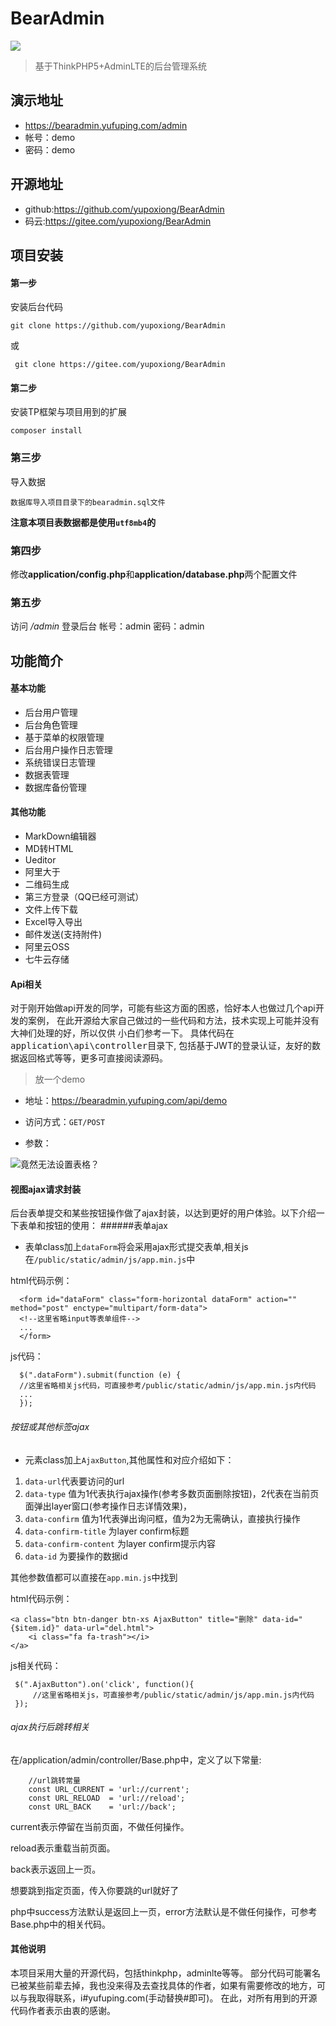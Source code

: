  # BearAdmin

[![](https://img.shields.io/badge/php->=7.1-blue.svg)](https://github.com/yupoxiong/region)


 > 基于ThinkPHP5+AdminLTE的后台管理系统
 ## 演示地址
 * <https://bearadmin.yufuping.com/admin>
 * 帐号：demo
 * 密码：demo

 ## 开源地址
 * github:<https://github.com/yupoxiong/BearAdmin>
 * 码云:<https://gitee.com/yupoxiong/BearAdmin>

 ## 项目安装
 #### 第一步
 安装后台代码
 ```
 git clone https://github.com/yupoxiong/BearAdmin
 ```
 或
```
 git clone https://gitee.com/yupoxiong/BearAdmin
```
 #### 第二步
 安装TP框架与项目用到的扩展
 ```
 composer install
 ```
 ### 第三步
 导入数据
 ```
 数据库导入项目目录下的bearadmin.sql文件
 ```
 **注意本项目表数据都是使用`utf8mb4`的**

 ### 第四步
 修改**application/config.php**和**application/database.php**两个配置文件

 ### 第五步
 访问 <em>/admin</em> 登录后台
 帐号：admin 密码：admin

 ## 功能简介

 #### 基本功能
 * 后台用户管理
 * 后台角色管理
 * 基于菜单的权限管理
 * 后台用户操作日志管理
 * 系统错误日志管理
 * 数据表管理
 * 数据库备份管理

 #### 其他功能
 * MarkDown编辑器
 * MD转HTML
 * Ueditor
 * 阿里大于
 * 二维码生成
 * 第三方登录（QQ已经可测试）
 * 文件上传下载
 * Excel导入导出
 * 邮件发送(支持附件)
 * 阿里云OSS
 * 七牛云存储

 #### Api相关
对于刚开始做api开发的同学，可能有些这方面的困惑，恰好本人也做过几个api开发的案例，
在此开源给大家自己做过的一些代码和方法，技术实现上可能并没有大神们处理的好，所以仅供
小白们参考一下。
具体代码在<kbd>application\api\controller</kbd>目录下,
包括基于JWT的登录认证，友好的数据返回格式等等，更多可直接阅读源码。

>放一个demo

 * 地址：<https://bearadmin.yufuping.com/api/demo>

 * 访问方式：`GET/POST`
 * 参数：

![竟然无法设置表格？](http://p0ozp0sp4.bkt.clouddn.com/bearadmin/20180127/171d8d4f3a79ceba84b478c370a65796.png?9755)


 #### 视图ajax请求封装
 后台表单提交和某些按钮操作做了ajax封装，以达到更好的用户体验。以下介绍一下表单和按钮的使用：
 ######表单ajax
  - 表单class加上`dataForm`将会采用ajax形式提交表单,相关js在`/public/static/admin/js/app.min.js`中

  html代码示例：
  ```
    <form id="dataForm" class="form-horizontal dataForm" action="" method="post" enctype="multipart/form-data">
    <!--这里省略input等表单组件-->
    ...
    </form>
  ```

  js代码：
  ```
    $(".dataForm").submit(function (e) {
    //这里省略相关js代码，可直接参考/public/static/admin/js/app.min.js内代码
    ...
    });
  ```

 ###### 按钮或其他标签ajax
 - 元素class加上`AjaxButton`,其他属性和对应介绍如下：

 1. `data-url`代表要访问的url
 2. `data-type`  值为1代表执行ajax操作(参考多数页面删除按钮)，2代表在当前页面弹出layer窗口(参考操作日志详情效果)，
 3. `data-confirm` 值为1代表弹出询问框，值为2为无需确认，直接执行操作
 4. `data-confirm-title` 为layer confirm标题
 4. `data-confirm-content` 为layer confirm提示内容
 5. `data-id` 为要操作的数据id

 其他参数值都可以直接在`app.min.js`中找到

 html代码示例：
 ```
 <a class="btn btn-danger btn-xs AjaxButton" title="删除" data-id="{$item.id}" data-url="del.html">
     <i class="fa fa-trash"></i>
 </a>
 ```

 js相关代码：
  ```
   $(".AjaxButton").on('click', function(){
       //这里省略相关js，可直接参考/public/static/admin/js/app.min.js内代码
   });

  ```

 ###### ajax执行后跳转相关

 在/application/admin/controller/Base.php中，定义了以下常量:
 ```
     //url跳转常量
     const URL_CURRENT = 'url://current';
     const URL_RELOAD  = 'url://reload';
     const URL_BACK    = 'url://back';
 ```
 current表示停留在当前页面，不做任何操作。

 reload表示重载当前页面。

 back表示返回上一页。

 想要跳到指定页面，传入你要跳的url就好了

 php中success方法默认是返回上一页，error方法默认是不做任何操作，可参考Base.php中的相关代码。


 #### 其他说明
本项目采用大量的开源代码，包括thinkphp，adminlte等等。
部分代码可能署名已被某些前辈去掉，我也没来得及去查找具体的作者，如果有需要修改的地方，可以与我取得联系，i#yufuping.com(手动替换#即可)。
在此，对所有用到的开源代码作者表示由衷的感谢。
